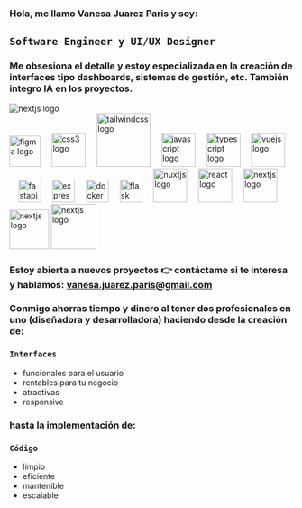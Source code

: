  
### Hola, me llamo Vanesa Juarez Paris y soy: 
## `Software Engineer y UI/UX Designer`
### Me obsesiona el detalle y estoy especializada en la creación de interfaces tipo dashboards, sistemas de gestión, etc. También integro IA en los proyectos. 
  <img src="https://portfolio-2025-olive-three.vercel.app/_nuxt/mock1.DOVd0Q3h.gif"  alt="nextjs logo"  />
  

<div align="left">
  <img src="https://cdn.jsdelivr.net/gh/devicons/devicon/icons/figma/figma-original.svg" height="55" alt="figma logo"  />
<!--     <img width="12" />
  <img src="https://cdn.jsdelivr.net/gh/devicons/devicon/icons/html5/html5-original.svg" height="60" alt="html5 logo"  /> -->
    <img width="12" />
    <img src="https://cdn.jsdelivr.net/gh/devicons/devicon/icons/css3/css3-original.svg" height="60" alt="css3 logo"  />
  <img width="12" />
      <img src="https://cdn.jsdelivr.net/gh/devicons/devicon/icons/tailwindcss/tailwindcss-original-wordmark.svg" height="95" alt="tailwindcss logo"  />
  <img width="12" />
    <img src="https://cdn.jsdelivr.net/gh/devicons/devicon/icons/javascript/javascript-original.svg" height="60" alt="javascript logo"  />
  <img width="12" />
  <img src="https://cdn.jsdelivr.net/gh/devicons/devicon/icons/typescript/typescript-original.svg" height="60" alt="typescript logo"  />
  <img width="12" />
     <img src="https://cdn.jsdelivr.net/gh/devicons/devicon/icons/vuejs/vuejs-original.svg" height="60" alt="vuejs logo"  />
  <img width="12" />
  <img src="https://cdn.jsdelivr.net/gh/devicons/devicon/icons/fastapi/fastapi-original.svg" height="40" alt="fastapi logo"  />
  <img width="12" />
  <img src="https://skillicons.dev/icons?i=express" height="40" alt="express logo"  />

   <img width="12" />
  <img src="https://cdn.jsdelivr.net/gh/devicons/devicon/icons/docker/docker-original.svg" height="40" alt="docker logo"  />
    <img width="12" />
  <img src="https://skillicons.dev/icons?i=flask" height="40" alt="flask logo"  />
  <img width="12" />
      <img src="https://cdn.jsdelivr.net/gh/devicons/devicon/icons/nuxtjs/nuxtjs-original.svg" height="60" alt="nuxtjs logo"  />
    <img width="12" />
    <img src="https://cdn.jsdelivr.net/gh/devicons/devicon/icons/react/react-original.svg" height="60" alt="react logo"  />
  <img width="12" />
    <img src="https://cdn.jsdelivr.net/gh/devicons/devicon/icons/nextjs/nextjs-original.svg" height="60" alt="nextjs logo"  />
    <img src="https://azure.microsoft.com/svghandler/ai-studio/?width=600&height=315" height="70"  alt="nextjs logo"  />
    <img src="https://registry.npmmirror.com/@lobehub/icons-static-png/latest/files/dark/langchain-color.png" height="80"  alt="nextjs logo"  />
  </div>



###

###
  
### Estoy abierta a nuevos proyectos 👉 contáctame si te interesa y hablamos: vanesa.juarez.paris@gmail.com  
### Conmigo ahorras **tiempo y dinero** al tener dos profesionales en uno (diseñadora y desarrolladora) haciendo desde la creación de:
### `Interfaces`
* funcionales para el usuario
* rentables para tu negocio
* atractivas
* responsive
### hasta la implementación de: 
### `Código` 
* limpio
* eficiente
* mantenible
* escalable




 

